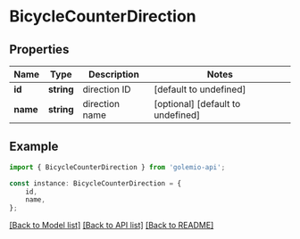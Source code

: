 # BicycleCounterDirection


## Properties

Name | Type | Description | Notes
------------ | ------------- | ------------- | -------------
**id** | **string** | direction ID | [default to undefined]
**name** | **string** | direction name | [optional] [default to undefined]

## Example

```typescript
import { BicycleCounterDirection } from 'golemio-api';

const instance: BicycleCounterDirection = {
    id,
    name,
};
```

[[Back to Model list]](../README.md#documentation-for-models) [[Back to API list]](../README.md#documentation-for-api-endpoints) [[Back to README]](../README.md)
